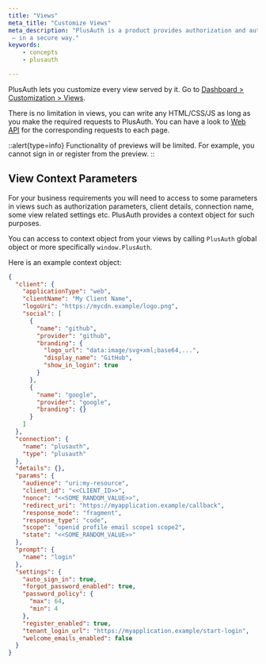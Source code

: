 ```yaml
---
title: "Views"
meta_title: "Customize Views"
meta_description: "PlusAuth is a product provides authorization and authentication solution
 — in a secure way."
keywords:
    - concepts
    - plusauth

---
```


PlusAuth lets you customize every view served by it. Go to [Dashboard > Customization > Views](https://dashboard.plusauth.com/#customization/pages).

There is no limitation in views, you can write any HTML/CSS/JS as long as you make the required requests to PlusAuth.
You can have a look to [Web API](/en/api/web) for the corresponding requests to each page.


::alert{type=info}
Functionality of previews will be limited. For example, you cannot sign in or register from the preview.
::

## View Context Parameters
For your business requirements you will need to access to some parameters in views such as authorization parameters,
client details, connection name, some view related settings etc. PlusAuth provides a context object for such purposes.

You can access to context object from your views by calling `PlusAuth` global object or more specifically `window.PlusAuth`.

Here is an example context object:

```json [Example]
{
  "client": {
    "applicationType": "web",
    "clientName": "My Client Name",
    "logoUri": "https://mycdn.example/logo.png",
    "social": [
      {
        "name": "github",
        "provider": "github",
        "branding": {
          "logo_url": "data:image/svg+xml;base64,...",
          "display_name": "GitHub",
          "show_in_login": true
        }
      },
      {
        "name": "google",
        "provider": "google",
        "branding": {}
      }
    ]
  },
  "connection": {
    "name": "plusauth",
    "type": "plusauth"
  },
  "details": {},
  "params": {
    "audience": "uri:my-resource",
    "client_id": "<<CLIENT_ID>>",
    "nonce": "<<SOME_RANDOM_VALUE>>",
    "redirect_uri": "https://myapplication.example/callback",
    "response_mode": "fragment",
    "response_type": "code",
    "scope": "openid profile email scope1 scope2",
    "state": "<<SOME_RANDOM_VALUE>>"
  },
  "prompt": {
    "name": "login"
  },
  "settings": {
    "auto_sign_in": true,
    "forgot_password_enabled": true,
    "password_policy": {
      "max": 64,
      "min": 4
    },
    "register_enabled": true,
    "tenant_login_url": "https://myapplication.example/start-login",
    "welcome_emails_enabled": false
  }
}
```
